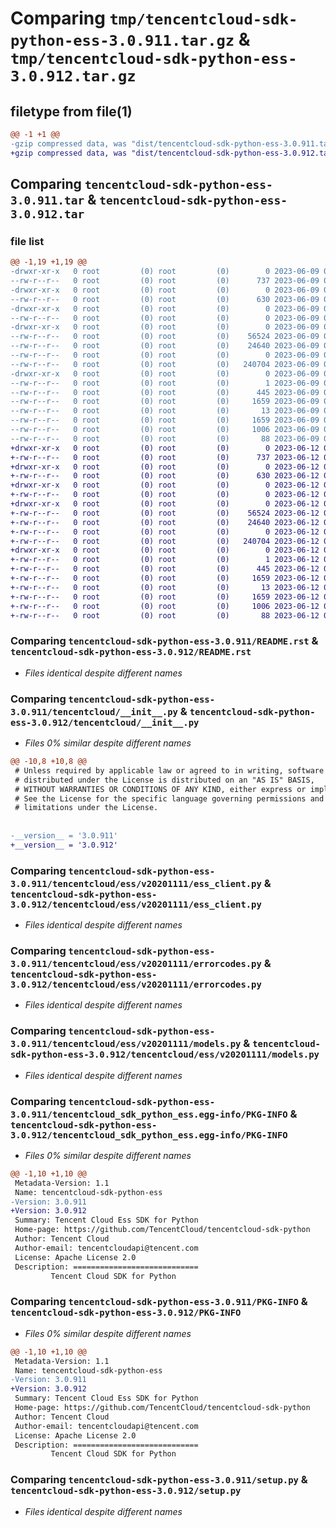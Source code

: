 # Comparing `tmp/tencentcloud-sdk-python-ess-3.0.911.tar.gz` & `tmp/tencentcloud-sdk-python-ess-3.0.912.tar.gz`

## filetype from file(1)

```diff
@@ -1 +1 @@
-gzip compressed data, was "dist/tencentcloud-sdk-python-ess-3.0.911.tar", last modified: Fri Jun  9 02:19:12 2023, max compression
+gzip compressed data, was "dist/tencentcloud-sdk-python-ess-3.0.912.tar", last modified: Mon Jun 12 03:03:37 2023, max compression
```

## Comparing `tencentcloud-sdk-python-ess-3.0.911.tar` & `tencentcloud-sdk-python-ess-3.0.912.tar`

### file list

```diff
@@ -1,19 +1,19 @@
-drwxr-xr-x   0 root         (0) root         (0)        0 2023-06-09 02:19:12.000000 tencentcloud-sdk-python-ess-3.0.911/
--rw-r--r--   0 root         (0) root         (0)      737 2023-06-09 02:19:12.000000 tencentcloud-sdk-python-ess-3.0.911/README.rst
-drwxr-xr-x   0 root         (0) root         (0)        0 2023-06-09 02:19:12.000000 tencentcloud-sdk-python-ess-3.0.911/tencentcloud/
--rw-r--r--   0 root         (0) root         (0)      630 2023-06-09 02:19:12.000000 tencentcloud-sdk-python-ess-3.0.911/tencentcloud/__init__.py
-drwxr-xr-x   0 root         (0) root         (0)        0 2023-06-09 02:19:12.000000 tencentcloud-sdk-python-ess-3.0.911/tencentcloud/ess/
--rw-r--r--   0 root         (0) root         (0)        0 2023-06-09 02:19:12.000000 tencentcloud-sdk-python-ess-3.0.911/tencentcloud/ess/__init__.py
-drwxr-xr-x   0 root         (0) root         (0)        0 2023-06-09 02:19:12.000000 tencentcloud-sdk-python-ess-3.0.911/tencentcloud/ess/v20201111/
--rw-r--r--   0 root         (0) root         (0)    56524 2023-06-09 02:19:12.000000 tencentcloud-sdk-python-ess-3.0.911/tencentcloud/ess/v20201111/ess_client.py
--rw-r--r--   0 root         (0) root         (0)    24640 2023-06-09 02:19:12.000000 tencentcloud-sdk-python-ess-3.0.911/tencentcloud/ess/v20201111/errorcodes.py
--rw-r--r--   0 root         (0) root         (0)        0 2023-06-09 02:19:12.000000 tencentcloud-sdk-python-ess-3.0.911/tencentcloud/ess/v20201111/__init__.py
--rw-r--r--   0 root         (0) root         (0)   240704 2023-06-09 02:19:12.000000 tencentcloud-sdk-python-ess-3.0.911/tencentcloud/ess/v20201111/models.py
-drwxr-xr-x   0 root         (0) root         (0)        0 2023-06-09 02:19:12.000000 tencentcloud-sdk-python-ess-3.0.911/tencentcloud_sdk_python_ess.egg-info/
--rw-r--r--   0 root         (0) root         (0)        1 2023-06-09 02:19:12.000000 tencentcloud-sdk-python-ess-3.0.911/tencentcloud_sdk_python_ess.egg-info/dependency_links.txt
--rw-r--r--   0 root         (0) root         (0)      445 2023-06-09 02:19:12.000000 tencentcloud-sdk-python-ess-3.0.911/tencentcloud_sdk_python_ess.egg-info/SOURCES.txt
--rw-r--r--   0 root         (0) root         (0)     1659 2023-06-09 02:19:12.000000 tencentcloud-sdk-python-ess-3.0.911/tencentcloud_sdk_python_ess.egg-info/PKG-INFO
--rw-r--r--   0 root         (0) root         (0)       13 2023-06-09 02:19:12.000000 tencentcloud-sdk-python-ess-3.0.911/tencentcloud_sdk_python_ess.egg-info/top_level.txt
--rw-r--r--   0 root         (0) root         (0)     1659 2023-06-09 02:19:12.000000 tencentcloud-sdk-python-ess-3.0.911/PKG-INFO
--rw-r--r--   0 root         (0) root         (0)     1006 2023-06-09 02:19:12.000000 tencentcloud-sdk-python-ess-3.0.911/setup.py
--rw-r--r--   0 root         (0) root         (0)       88 2023-06-09 02:19:12.000000 tencentcloud-sdk-python-ess-3.0.911/setup.cfg
+drwxr-xr-x   0 root         (0) root         (0)        0 2023-06-12 03:03:37.000000 tencentcloud-sdk-python-ess-3.0.912/
+-rw-r--r--   0 root         (0) root         (0)      737 2023-06-12 03:03:36.000000 tencentcloud-sdk-python-ess-3.0.912/README.rst
+drwxr-xr-x   0 root         (0) root         (0)        0 2023-06-12 03:03:37.000000 tencentcloud-sdk-python-ess-3.0.912/tencentcloud/
+-rw-r--r--   0 root         (0) root         (0)      630 2023-06-12 03:03:36.000000 tencentcloud-sdk-python-ess-3.0.912/tencentcloud/__init__.py
+drwxr-xr-x   0 root         (0) root         (0)        0 2023-06-12 03:03:37.000000 tencentcloud-sdk-python-ess-3.0.912/tencentcloud/ess/
+-rw-r--r--   0 root         (0) root         (0)        0 2023-06-12 03:03:36.000000 tencentcloud-sdk-python-ess-3.0.912/tencentcloud/ess/__init__.py
+drwxr-xr-x   0 root         (0) root         (0)        0 2023-06-12 03:03:37.000000 tencentcloud-sdk-python-ess-3.0.912/tencentcloud/ess/v20201111/
+-rw-r--r--   0 root         (0) root         (0)    56524 2023-06-12 03:03:36.000000 tencentcloud-sdk-python-ess-3.0.912/tencentcloud/ess/v20201111/ess_client.py
+-rw-r--r--   0 root         (0) root         (0)    24640 2023-06-12 03:03:36.000000 tencentcloud-sdk-python-ess-3.0.912/tencentcloud/ess/v20201111/errorcodes.py
+-rw-r--r--   0 root         (0) root         (0)        0 2023-06-12 03:03:36.000000 tencentcloud-sdk-python-ess-3.0.912/tencentcloud/ess/v20201111/__init__.py
+-rw-r--r--   0 root         (0) root         (0)   240704 2023-06-12 03:03:36.000000 tencentcloud-sdk-python-ess-3.0.912/tencentcloud/ess/v20201111/models.py
+drwxr-xr-x   0 root         (0) root         (0)        0 2023-06-12 03:03:37.000000 tencentcloud-sdk-python-ess-3.0.912/tencentcloud_sdk_python_ess.egg-info/
+-rw-r--r--   0 root         (0) root         (0)        1 2023-06-12 03:03:37.000000 tencentcloud-sdk-python-ess-3.0.912/tencentcloud_sdk_python_ess.egg-info/dependency_links.txt
+-rw-r--r--   0 root         (0) root         (0)      445 2023-06-12 03:03:37.000000 tencentcloud-sdk-python-ess-3.0.912/tencentcloud_sdk_python_ess.egg-info/SOURCES.txt
+-rw-r--r--   0 root         (0) root         (0)     1659 2023-06-12 03:03:37.000000 tencentcloud-sdk-python-ess-3.0.912/tencentcloud_sdk_python_ess.egg-info/PKG-INFO
+-rw-r--r--   0 root         (0) root         (0)       13 2023-06-12 03:03:37.000000 tencentcloud-sdk-python-ess-3.0.912/tencentcloud_sdk_python_ess.egg-info/top_level.txt
+-rw-r--r--   0 root         (0) root         (0)     1659 2023-06-12 03:03:37.000000 tencentcloud-sdk-python-ess-3.0.912/PKG-INFO
+-rw-r--r--   0 root         (0) root         (0)     1006 2023-06-12 03:03:36.000000 tencentcloud-sdk-python-ess-3.0.912/setup.py
+-rw-r--r--   0 root         (0) root         (0)       88 2023-06-12 03:03:37.000000 tencentcloud-sdk-python-ess-3.0.912/setup.cfg
```

### Comparing `tencentcloud-sdk-python-ess-3.0.911/README.rst` & `tencentcloud-sdk-python-ess-3.0.912/README.rst`

 * *Files identical despite different names*

### Comparing `tencentcloud-sdk-python-ess-3.0.911/tencentcloud/__init__.py` & `tencentcloud-sdk-python-ess-3.0.912/tencentcloud/__init__.py`

 * *Files 0% similar despite different names*

```diff
@@ -10,8 +10,8 @@
 # Unless required by applicable law or agreed to in writing, software
 # distributed under the License is distributed on an "AS IS" BASIS,
 # WITHOUT WARRANTIES OR CONDITIONS OF ANY KIND, either express or implied.
 # See the License for the specific language governing permissions and
 # limitations under the License.
 
 
-__version__ = '3.0.911'
+__version__ = '3.0.912'
```

### Comparing `tencentcloud-sdk-python-ess-3.0.911/tencentcloud/ess/v20201111/ess_client.py` & `tencentcloud-sdk-python-ess-3.0.912/tencentcloud/ess/v20201111/ess_client.py`

 * *Files identical despite different names*

### Comparing `tencentcloud-sdk-python-ess-3.0.911/tencentcloud/ess/v20201111/errorcodes.py` & `tencentcloud-sdk-python-ess-3.0.912/tencentcloud/ess/v20201111/errorcodes.py`

 * *Files identical despite different names*

### Comparing `tencentcloud-sdk-python-ess-3.0.911/tencentcloud/ess/v20201111/models.py` & `tencentcloud-sdk-python-ess-3.0.912/tencentcloud/ess/v20201111/models.py`

 * *Files identical despite different names*

### Comparing `tencentcloud-sdk-python-ess-3.0.911/tencentcloud_sdk_python_ess.egg-info/PKG-INFO` & `tencentcloud-sdk-python-ess-3.0.912/tencentcloud_sdk_python_ess.egg-info/PKG-INFO`

 * *Files 0% similar despite different names*

```diff
@@ -1,10 +1,10 @@
 Metadata-Version: 1.1
 Name: tencentcloud-sdk-python-ess
-Version: 3.0.911
+Version: 3.0.912
 Summary: Tencent Cloud Ess SDK for Python
 Home-page: https://github.com/TencentCloud/tencentcloud-sdk-python
 Author: Tencent Cloud
 Author-email: tencentcloudapi@tencent.com
 License: Apache License 2.0
 Description: ============================
         Tencent Cloud SDK for Python
```

### Comparing `tencentcloud-sdk-python-ess-3.0.911/PKG-INFO` & `tencentcloud-sdk-python-ess-3.0.912/PKG-INFO`

 * *Files 0% similar despite different names*

```diff
@@ -1,10 +1,10 @@
 Metadata-Version: 1.1
 Name: tencentcloud-sdk-python-ess
-Version: 3.0.911
+Version: 3.0.912
 Summary: Tencent Cloud Ess SDK for Python
 Home-page: https://github.com/TencentCloud/tencentcloud-sdk-python
 Author: Tencent Cloud
 Author-email: tencentcloudapi@tencent.com
 License: Apache License 2.0
 Description: ============================
         Tencent Cloud SDK for Python
```

### Comparing `tencentcloud-sdk-python-ess-3.0.911/setup.py` & `tencentcloud-sdk-python-ess-3.0.912/setup.py`

 * *Files identical despite different names*

